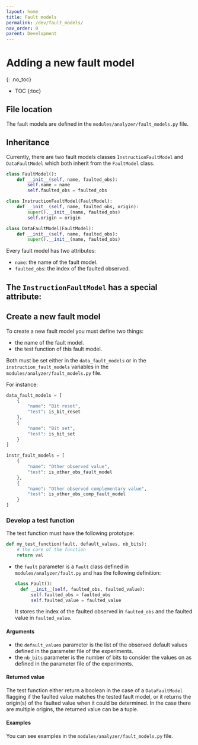 ```yaml
---
layout: home
title: Fault models
permalink: /dev/fault_models/
nav_order: 0
parent: Development
---
```


# Adding a new fault model
{: .no_toc}

- TOC
{:toc}

## File location
The fault models are defined in the `modules/analyzer/fault_models.py` file.

## Inheritance
Currently, there are two fault models classes `InstructionFaultModel` and `DataFaultModel` which both inherit from the `FaultModel` class.

```python
class FaultModel():
    def __init__(self, name, faulted_obs):
        self.name = name
        self.faulted_obs = faulted_obs
```

```python
class InstructionFaultModel(FaultModel):
    def __init__(self, name, faulted_obs, origin):
        super().__init__(name, faulted_obs)
        self.origin = origin
```

```python
class DataFaultModel(FaultModel):
    def __init__(self, name, faulted_obs):
        super().__init__(name, faulted_obs)
```

Every fault model has two attributes:
- `name`: the name of the fault model.
- `faulted_obs`: the index of the faulted observed.

The `InstructionFaultModel` has a special attribute:
- 

## Create a new fault model
To create a new fault model you must define two things:
- the name of the fault model.
- the test function of this fault model.

Both must be set either in the `data_fault_models` or in the
`instruction_fault_models` variables in the
`modules/analyzer/fault_models.py` file.

For instance:
```python
data_fault_models = [
    {
        "name": "Bit reset",
        "test": is_bit_reset
    },
    {
        "name": "Bit set",
        "test": is_bit_set
    }
]
```

```python
instr_fault_models = [
    {
        "name": "Other observed value",
        "test": is_other_obs_fault_model
    },
    {
        "name": "Other observed complementary value",
        "test": is_other_obs_comp_fault_model
    }
]
```

### Develop a test function
The test function must have the following prototype:
```python
def my_test_function(fault, default_values, nb_bits):
    # the core of the function
    return val
```

- the `fault` parameter is a `Fault` class defined in
  `modules/analyzer/fault.py` and has the following definition:
  ```python
  class Fault():
    def __init__(self, faulted_obs, faulted_value):
        self.faulted_obs = faulted_obs
        self.faulted_value = faulted_value
  ```
  It stores the index of the faulted observed in `faulted_obs` and the faulted
  value in `faulted_value`.
  
#### Arguments
- the `default_values` parameter is the list of the observed default values
  defined in the parameter file of the experiments.
- the `nb_bits` parameter is the number of bits to consider the values on as
  defined in the parameter file of the experiments.
  
#### Returned value
The test function either return a boolean in the case of a `DataFaultModel`
flagging if the faulted value matches the tested fault model, or it returns the
origin(s) of the faulted value when it could be determined. In the case there
are multiple origins, the returned value can be a tuple.

#### Examples
You can see examples in the `modules/analyzer/fault_models.py` file.